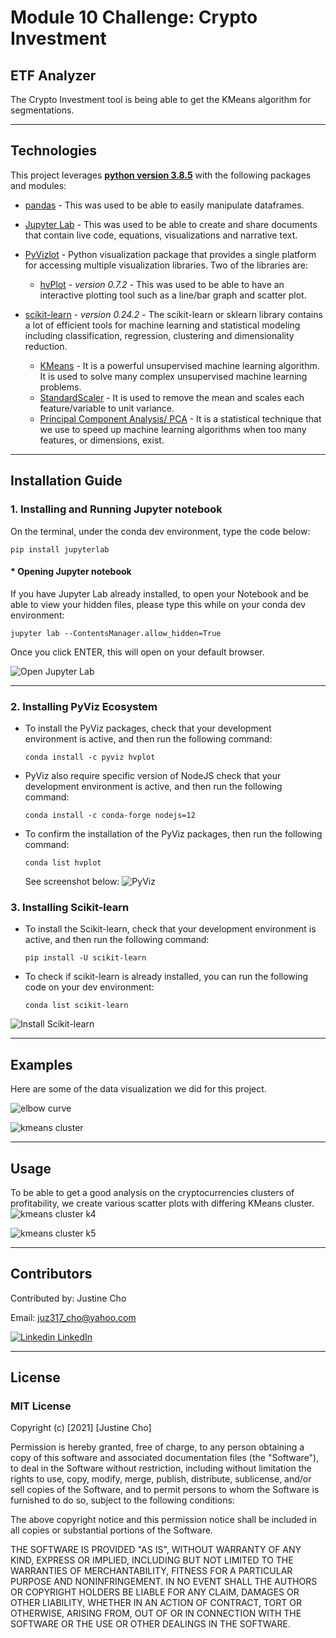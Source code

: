 # **Module 10 Challenge: Crypto Investment**

## ETF Analyzer

The Crypto Investment tool is being able to get the KMeans algorithm for segmentations.

---

## Technologies

This project leverages **[python version 3.8.5](https://www.python.org/downloads/)** with the following packages and modules:

* [pandas](https://pandas.pydata.org/docs/) - This was used to be able to easily manipulate dataframes.

* [Jupyter Lab](https://jupyterlab.readthedocs.io/en/stable/) - This was used to be able to create and share documents that contain live code, equations, visualizations and narrative text.

* [PyVizlot](https://pyviz.org/) -  Python visualization package that provides a single platform for accessing multiple visualization libraries. Two of the libraries are:

    * [hvPlot](https://hvplot.holoviz.org/index.html) - *version  0.7.2* - This was used to be able to have an interactive plotting tool such as a line/bar graph and scatter plot.

* [scikit-learn](https://scikit-learn.org/stable/) - *version 0.24.2* - The scikit-learn or sklearn library contains a lot of efficient tools for machine learning and statistical modeling including classification, regression, clustering and dimensionality reduction.
    * [KMeans](https://scikit-learn.org/stable/modules/generated/sklearn.cluster.KMeans.html) -  It is a powerful unsupervised machine learning algorithm. It is used to solve many complex unsupervised machine learning problems.
    * [StandardScaler](https://scikit-learn.org/stable/modules/generated/sklearn.preprocessing.StandardScaler.html) - It is used to remove the mean and scales each feature/variable to unit variance.
    * [Principal Component Analysis/ PCA](https://scikit-learn.org/stable/modules/generated/sklearn.decomposition.PCA.html) - It is a statistical technique that we use to speed up machine learning algorithms when too many features, or dimensions, exist. 

---
## Installation Guide

### 1. Installing and Running Jupyter notebook

On the terminal, under the conda dev environment, type the code below:

`pip install jupyterlab`

#### * Opening Jupyter notebook

If you have Jupyter Lab already installed, to open your Notebook and be able to view your hidden files, please type this while on your conda dev environment:

`jupyter lab --ContentsManager.allow_hidden=True` 

Once you click ENTER, this will open on your default browser.

![Open Jupyter Lab](./Images/open_jupyter_lab_with_hidden_files.jpeg)

---

### 2. Installing PyViz Ecosystem

 - To install the PyViz packages, check that your development environment is active, and then run the following command:

    `conda install -c pyviz hvplot`

- PyViz also require specific version of NodeJS check that your development environment is active, and then run the following command:

    `conda install -c conda-forge nodejs=12`

- To confirm the installation of the PyViz packages, then run the following command:

    `conda list hvplot`
    
    See screenshot below:
![PyViz](./Images/conda_plotly.jpeg)

### 3. Installing Scikit-learn
- To install the Scikit-learn, check that your development environment is active, and then run the following command:

    `pip install -U scikit-learn`

- To check if scikit-learn is already installed, you can run the following code on your dev environment:

    `conda list scikit-learn`

![Install Scikit-learn](./Images/install_scikit_learn.jpeg)   


---
## Examples

Here are some of the data visualization we did for this project.

![elbow curve](./Images/elbow_curve.jpeg)

![kmeans cluster](./Images/kmeans_clusters.jpeg)


---

## Usage

To be able to get a good analysis on the cryptocurrencies clusters of profitability, we create various scatter plots with differing KMeans cluster.
![kmeans cluster k4](./Images/clusterK4.jpeg)

![kmeans cluster k5](./Images/clusterK5.jpeg)


---

## Contributors

Contributed by: Justine Cho

Email: juz317_cho@yahoo.com

[![Linkedin](https://i.stack.imgur.com/gVE0j.png) LinkedIn](https://www.linkedin.com/in/justinecho)

---

## License

### **MIT License**

Copyright (c) [2021] [Justine Cho]

Permission is hereby granted, free of charge, to any person obtaining a copy
of this software and associated documentation files (the "Software"), to deal
in the Software without restriction, including without limitation the rights
to use, copy, modify, merge, publish, distribute, sublicense, and/or sell
copies of the Software, and to permit persons to whom the Software is
furnished to do so, subject to the following conditions:

The above copyright notice and this permission notice shall be included in all
copies or substantial portions of the Software.

THE SOFTWARE IS PROVIDED "AS IS", WITHOUT WARRANTY OF ANY KIND, EXPRESS OR
IMPLIED, INCLUDING BUT NOT LIMITED TO THE WARRANTIES OF MERCHANTABILITY,
FITNESS FOR A PARTICULAR PURPOSE AND NONINFRINGEMENT. IN NO EVENT SHALL THE
AUTHORS OR COPYRIGHT HOLDERS BE LIABLE FOR ANY CLAIM, DAMAGES OR OTHER
LIABILITY, WHETHER IN AN ACTION OF CONTRACT, TORT OR OTHERWISE, ARISING FROM,
OUT OF OR IN CONNECTION WITH THE SOFTWARE OR THE USE OR OTHER DEALINGS IN THE
SOFTWARE.